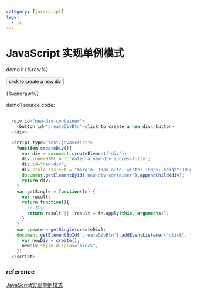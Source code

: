 ```yaml
---
category: [javascript]
tags:
  - js
---
```


# JavaScript 实现单例模式

demo1:
{%raw%}

  <div id="new-div-container">
    <button id="createDivBtn">click to create a new div</button>
  </div>
  <script type="text/javascript">
    function createDiv(){
      var div = document.createElement('div');
      div.innerHTML = 'created a new div successfully';
      div.id="new-div";
      div.style.cssText = "margin: 10px auto; width: 100px; height:100px; border: 1px solid red;";
      document.getElementById('new-div-container').appendChild(div);
      return div;
    }
    var getSingle = function(fn) {
      var result;
      return function(){
        // 核心
        return result || (result = fn.apply(this, arguments));
      }
    }
    var create = getSingle(createDiv);
    document.getElementById('createDivBtn').addEventListener("click", function(){
      var newDiv = create();
      newDiv.style.display="block";
    })
  </script>

{%endraw%}

demo1 source code:

```js
 
  <div id="new-div-container">
    <button id="createDivBtn">click to create a new div</button>
  </div>

  <script type="text/javascript">
    function createDiv(){
      var div = document.createElement('div');
      div.innerHTML = 'created a new div successfully';
      div.id="new-div";
      div.style.cssText = "margin: 10px auto; width: 100px; height:100px; border: 1px solid red;";
      document.getElementById('new-div-container').appendChild(div);
      return div;
    }
    var getSingle = function(fn) {
      var result;
      return function(){
        // 核心
        return result || (result = fn.apply(this, arguments));
      }
    }
    var create = getSingle(createDiv);
    document.getElementById('createDivBtn').addEventListener("click", function(){
      var newDiv = create();
      newDiv.style.display="block";
    })
  </script>

```

### reference

[JavaScript实现单例模式](https://www.cnblogs.com/yonglin/p/8080836.html)
